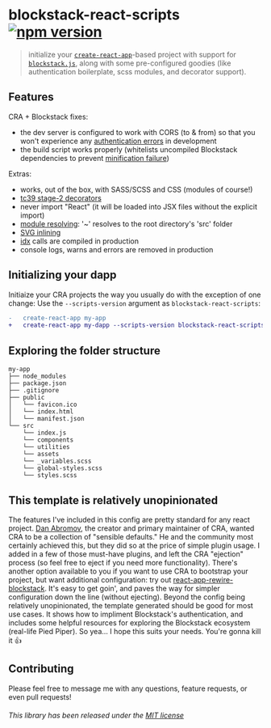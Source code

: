 # blockstack-react-scripts [![npm version](https://img.shields.io/npm/v/blockstack-react-scripts.svg?style=flat)](https://www.npmjs.com/package/blockstack-react-scripts)

> initialize your [`create-react-app`](https://github.com/facebookincubator/create-react-app)-based project with support for [`blockstack.js`](https://github.com/blockstack/blockstack.js), along with some pre-configured goodies (like authentication boilerplate, scss modules, and decorator support).

## Features

CRA + Blockstack fixes:

* the dev server is configured to work with CORS (to & from) so that you won't experience any [authentication errors](https://forum.blockstack.org/t/dealing-with-cors-errors-in-blockstack-auth-and-react/2592) in development
* the build script works properly (whitelists uncompiled Blockstack dependencies to prevent [minification failure](https://github.com/facebook/create-react-app/issues/3734))

Extras:

* works, out of the box, with SASS/SCSS and CSS (modules of course!)
* [tc39 stage-2 decorators](https://github.com/loganfsmyth/babel-plugin-transform-decorators-legacy)
* never import "React" (it will be loaded into JSX files without the explicit import)
* [module resolving](https://github.com/tleunen/babel-plugin-module-resolver): '~' resolves to the root directory's 'src' folder
* [SVG inlining](https://github.com/airbnb/babel-plugin-inline-react-svg)
* [idx](https://github.com/facebookincubator/idx#readme) calls are compiled in production
* console logs, warns and errors are removed in production

## Initializing your dapp

Initiaize your CRA projects the way you usually do with the exception of one change: Use the `--scripts-version` argument as `blockstack-react-scripts`:

```diff
-   create-react-app my-app
+   create-react-app my-dapp --scripts-version blockstack-react-scripts
```

## Exploring the folder structure

```
my-app
├── node_modules
├── package.json
├── .gitignore
├── public
│   └── favicon.ico
│   └── index.html
│   └── manifest.json
└── src
    └── index.js
    └── components
    └── utilities
    └── assets
    └── _variables.scss
    └── global-styles.scss
    └── styles.scss
```

## This template is relatively unopinionated

The features I've included in this config are pretty standard for any react project. [Dan Abromov](https://github.com/gaearon), the creator and primary maintainer of CRA, wanted CRA to be a collection of "sensible defaults." He and the community most certainly achieved this, but they did so at the price of simple plugin usage. I added in a few of those must-have plugins, and left the CRA "ejection" process (so feel free to eject if you need more functionality). There's another option available to you if you want to use CRA to bootstrap your project, but want additional configuration: try out [react-app-rewire-blockstack](https://github.com/harrysolovay/react-app-rewire-blockstack). It's easy to get goin', and paves the way for simpler configuration down the line (without ejecting). Beyond the config being relatively unopinionated, the template generated should be good for most use cases. It shows how to impliment Blockstack's authentication, and includes some helpful resources for exploring the Blockstack ecosystem (real-life Pied Piper). So yea... I hope this suits your needs. You're gonna kill it 👍

## Contributing

Please feel free to message me with any questions, feature requests, or even pull requests!

###### This library has been released under the [MIT license](https://mit-license.org/)